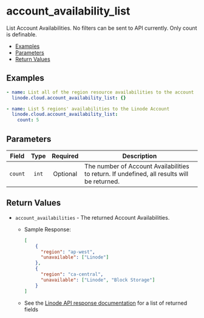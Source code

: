 # account_availability_list

List Account Availabilities. No filters can be sent to API currently. Only count is definable.

- [Examples](#examples)
- [Parameters](#parameters)
- [Return Values](#return-values)

## Examples

```yaml
- name: List all of the region resource availabilities to the account
  linode.cloud.account_availability_list: {}
```

```yaml
- name: List 5 regions' availabilities to the Linode Account
  linode.cloud.account_availability_list:
    count: 5
```


## Parameters

| Field     | Type | Required | Description                                                                                 |
|-----------|------|----------|---------------------------------------------------------------------------------------------|
| `count` | <center>`int`</center> | <center>Optional</center> | The number of Account Availabilities to return. If undefined, all results will be returned. |


## Return Values

- `account_availabilities` - The returned Account Availabilities.

    - Sample Response:
        ```json
        [
            {
              "region": "ap-west",
              "unavailable": ["Linode"]
            },
            {
              "region": "ca-central",
              "unavailable": ["Linode", "Block Storage"]
            }
        ]
        ```
    - See the [Linode API response documentation](TBD) for a list of returned fields


